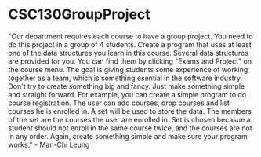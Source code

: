 # CSC130GroupProject
"Our department requires each course to have a group project. You need to do this project in a group of 4 students. Create a program that uses at least one of the data structures you learn in this course. Several data structures are provided for you. You can find them by clicking "Exams and Project" on the course menu. The goal is giving students some experience of working together as a team, which is something esential in the software industry. Don't try to create something big and fancy. Just make something simple and straight forward.  For example, you can create a simple program to do course registration. The user can add courses, drop courses and list courses he is enrolled in. A set will be used to store the data. The members of the set are the courses the user are enrolled in. Set is chosen becasue a student should not enroll in the same course twice, and the courses are not in any order. Again, create something simple and make sure your program works." - Man-Chi Leung
